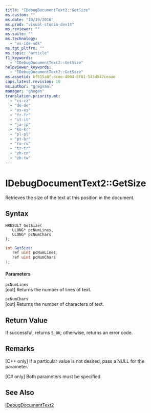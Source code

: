 ```yaml
---
title: "IDebugDocumentText2::GetSize"
ms.custom: ""
ms.date: "10/19/2016"
ms.prod: "visual-studio-dev14"
ms.reviewer: ""
ms.suite: ""
ms.technology: 
  - "vs-ide-sdk"
ms.tgt_pltfrm: ""
ms.topic: "article"
f1_keywords: 
  - "IDebugDocumentText2::GetSize"
helpviewer_keywords: 
  - "IDebugDocumentText2::GetSize"
ms.assetid: bf515a8f-dcee-4004-8f81-543d547ceaae
caps.latest.revision: 10
ms.author: "gregvanl"
manager: "ghogen"
translation.priority.mt: 
  - "cs-cz"
  - "de-de"
  - "es-es"
  - "fr-fr"
  - "it-it"
  - "ja-jp"
  - "ko-kr"
  - "pl-pl"
  - "pt-br"
  - "ru-ru"
  - "tr-tr"
  - "zh-cn"
  - "zh-tw"
---
```

# IDebugDocumentText2::GetSize
Retrieves the size of the text at this position in the document.  
  
## Syntax  
  
```cpp#  
HRESULT GetSize(   
   ULONG* pcNumLines,  
   ULONG* pcNumChars  
);  
```  
  
```c#  
int GetSize(   
   ref uint pcNumLines,  
   ref uint pcNumChars  
);  
```  
  
#### Parameters  
 `pcNumLines`  
 [out] Returns the number of lines of text.  
  
 `pcNumChars`  
 [out] Returns the number of characters of text.  
  
## Return Value  
 If successful, returns `S_OK`; otherwise, returns an error code.  
  
## Remarks  
 [C++ only] If a particular value is not desired, pass a NULL for the parameter.  
  
 [C# only] Both parameters must be specified.  
  
## See Also  
 [IDebugDocumentText2](../extensibility-debugger-reference/idebugdocumenttext2.md)